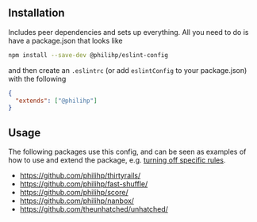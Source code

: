 ## Installation

Includes peer dependencies and sets up everything. All you need to do is have a package.json that looks like

```bash
npm install --save-dev @philihp/eslint-config
```

and then create an `.eslintrc` (or add `eslintConfig` to your package.json) with the following

```json
{
  "extends": ["@philihp"]
}
```

## Usage

The following packages use this config, and can be seen as examples of how to use and extend the package, e.g. [turning off specific rules](https://github.com/philihp/fast-shuffle/blob/d77d997d773c43493f61e6333c1033e2c06ddd03/package.json#L79-L82).

- https://github.com/philihp/thirtyrails/
- https://github.com/philihp/fast-shuffle/
- https://github.com/philihp/score/
- https://github.com/philihp/nanbox/
- https://github.com/theunhatched/unhatched/
